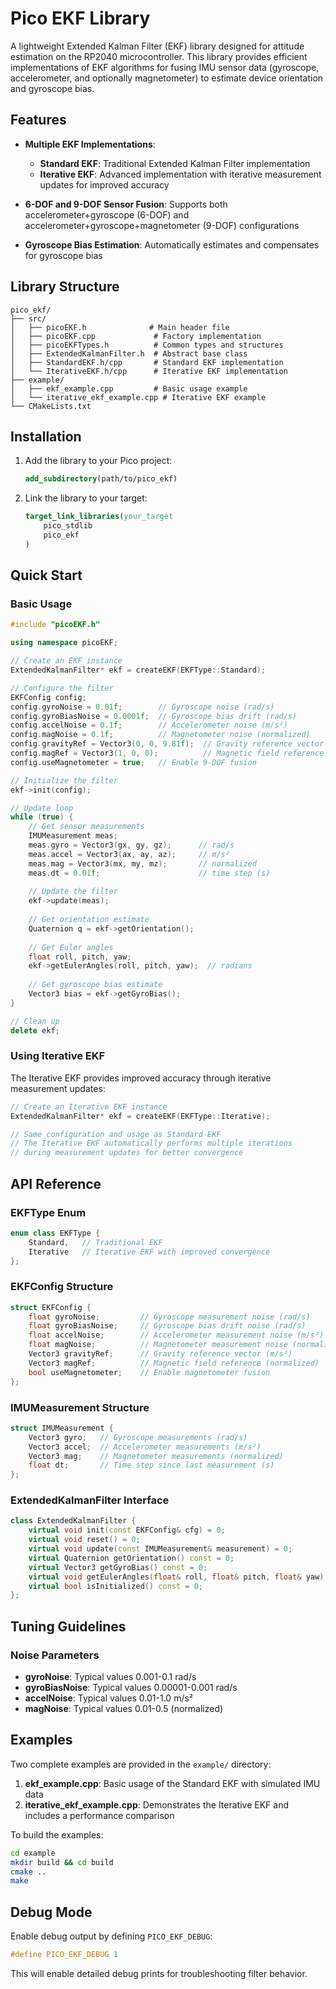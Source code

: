 # Pico EKF Library

A lightweight Extended Kalman Filter (EKF) library designed for attitude estimation on the RP2040 microcontroller. 
This library provides efficient implementations of EKF algorithms for fusing IMU sensor data 
(gyroscope, accelerometer, and optionally magnetometer) to estimate device orientation and gyroscope bias.

## Features

- **Multiple EKF Implementations**:
  - **Standard EKF**: Traditional Extended Kalman Filter implementation
  - **Iterative EKF**: Advanced implementation with iterative measurement updates for improved accuracy
  
- **6-DOF and 9-DOF Sensor Fusion**: Supports both accelerometer+gyroscope (6-DOF) and accelerometer+gyroscope+magnetometer (9-DOF) configurations

- **Gyroscope Bias Estimation**: Automatically estimates and compensates for gyroscope bias


## Library Structure

```
pico_ekf/
├── src/
│   ├── picoEKF.h              # Main header file
│   ├── picoEKF.cpp             # Factory implementation
│   ├── picoEKFTypes.h          # Common types and structures
│   ├── ExtendedKalmanFilter.h  # Abstract base class
│   ├── StandardEKF.h/cpp       # Standard EKF implementation
│   └── IterativeEKF.h/cpp      # Iterative EKF implementation
├── example/
│   ├── ekf_example.cpp         # Basic usage example
│   └── iterative_ekf_example.cpp # Iterative EKF example
└── CMakeLists.txt
```

## Installation

1. Add the library to your Pico project:
   ```cmake
   add_subdirectory(path/to/pico_ekf)
   ```

2. Link the library to your target:
   ```cmake
   target_link_libraries(your_target
       pico_stdlib
       pico_ekf
   )
   ```

## Quick Start

### Basic Usage

```cpp
#include "picoEKF.h"

using namespace picoEKF;

// Create an EKF instance
ExtendedKalmanFilter* ekf = createEKF(EKFType::Standard);

// Configure the filter
EKFConfig config;
config.gyroNoise = 0.01f;        // Gyroscope noise (rad/s)
config.gyroBiasNoise = 0.0001f;  // Gyroscope bias drift (rad/s)
config.accelNoise = 0.1f;        // Accelerometer noise (m/s²)
config.magNoise = 0.1f;          // Magnetometer noise (normalized)
config.gravityRef = Vector3(0, 0, 9.81f);  // Gravity reference vector
config.magRef = Vector3(1, 0, 0);          // Magnetic field reference
config.useMagnetometer = true;   // Enable 9-DOF fusion

// Initialize the filter
ekf->init(config);

// Update loop
while (true) {
    // Get sensor measurements
    IMUMeasurement meas;
    meas.gyro = Vector3(gx, gy, gz);      // rad/s
    meas.accel = Vector3(ax, ay, az);     // m/s²
    meas.mag = Vector3(mx, my, mz);       // normalized
    meas.dt = 0.01f;                      // time step (s)
    
    // Update the filter
    ekf->update(meas);
    
    // Get orientation estimate
    Quaternion q = ekf->getOrientation();
    
    // Get Euler angles
    float roll, pitch, yaw;
    ekf->getEulerAngles(roll, pitch, yaw);  // radians
    
    // Get gyroscope bias estimate
    Vector3 bias = ekf->getGyroBias();
}

// Clean up
delete ekf;
```

### Using Iterative EKF

The Iterative EKF provides improved accuracy through iterative measurement updates:

```cpp
// Create an Iterative EKF instance
ExtendedKalmanFilter* ekf = createEKF(EKFType::Iterative);

// Same configuration and usage as Standard EKF
// The Iterative EKF automatically performs multiple iterations
// during measurement updates for better convergence
```

## API Reference

### EKFType Enum
```cpp
enum class EKFType {
    Standard,   // Traditional EKF
    Iterative   // Iterative EKF with improved convergence
};
```

### EKFConfig Structure
```cpp
struct EKFConfig {
    float gyroNoise;         // Gyroscope measurement noise (rad/s)
    float gyroBiasNoise;     // Gyroscope bias drift noise (rad/s)
    float accelNoise;        // Accelerometer measurement noise (m/s²)
    float magNoise;          // Magnetometer measurement noise (normalized)
    Vector3 gravityRef;      // Gravity reference vector (m/s²)
    Vector3 magRef;          // Magnetic field reference (normalized)
    bool useMagnetometer;    // Enable magnetometer fusion
};
```

### IMUMeasurement Structure
```cpp
struct IMUMeasurement {
    Vector3 gyro;   // Gyroscope measurements (rad/s)
    Vector3 accel;  // Accelerometer measurements (m/s²)
    Vector3 mag;    // Magnetometer measurements (normalized)
    float dt;       // Time step since last measurement (s)
};
```

### ExtendedKalmanFilter Interface
```cpp
class ExtendedKalmanFilter {
    virtual void init(const EKFConfig& cfg) = 0;
    virtual void reset() = 0;
    virtual void update(const IMUMeasurement& measurement) = 0;
    virtual Quaternion getOrientation() const = 0;
    virtual Vector3 getGyroBias() const = 0;
    virtual void getEulerAngles(float& roll, float& pitch, float& yaw) const = 0;
    virtual bool isInitialized() const = 0;
};
```

## Tuning Guidelines

### Noise Parameters
- **gyroNoise**: Typical values 0.001-0.1 rad/s
- **gyroBiasNoise**: Typical values 0.00001-0.001 rad/s
- **accelNoise**: Typical values 0.01-1.0 m/s²
- **magNoise**: Typical values 0.01-0.5 (normalized)

## Examples

Two complete examples are provided in the `example/` directory:

1. **ekf_example.cpp**: Basic usage of the Standard EKF with simulated IMU data
2. **iterative_ekf_example.cpp**: Demonstrates the Iterative EKF and includes a performance comparison

To build the examples:
```bash
cd example
mkdir build && cd build
cmake ..
make
```

## Debug Mode

Enable debug output by defining `PICO_EKF_DEBUG`:
```cpp
#define PICO_EKF_DEBUG 1
```

This will enable detailed debug prints for troubleshooting filter behavior.
